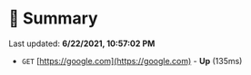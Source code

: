 # 📖 Summary
Last updated: **6/22/2021, 10:57:02 PM**

- `GET` [https://google.com](https://google.com) - **Up** (135ms)
